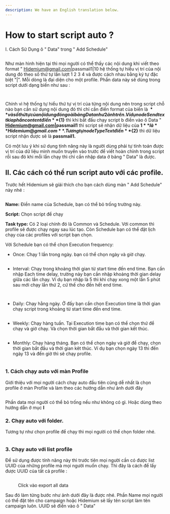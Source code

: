 ```yaml
---
description: We have an English translation below.
---
```


# How to start script auto ?

I. Cách Sử Dụng ô " Data" trong " Add Schedule"

<figure><img src="../.gitbook/assets/Screenshot_117.png" alt=""><figcaption></figcaption></figure>

Như màn hình hiện tại thì mọi người có thể  thấy các nội dung khi viết theo format " Hidemium@gmail.com|passmail1|10 hệ thống tự hiểu vị trí của nội dung đó theo số thứ tự lần lượt 1 2 3 4 và được cách nhau bằng ký tự đặc biệt "|". Mỗi dòng là đại diện cho một profile. Phần data này sẽ dùng trong script dưới dạng biến như sau :&#x20;

<div><figure><img src="../.gitbook/assets/Screenshot_118.png" alt=""><figcaption></figcaption></figure> <figure><img src="../.gitbook/assets/Screenshot_119.png" alt=""><figcaption></figcaption></figure></div>

Chính vì hệ thống tự hiểu thứ tự vị trí của từng nội dung nên trong script chỗ nào bạn cần sử dụng nội dung đó thì chỉ cần điền format của biến là **${}** và số thứ tự của nội dung đó ngoài bảng Data như 2 ảnh trên. Ví dụ node Send text kia phần content điền **${1}** thì khi bắt đấu chạy script b điền vào ô Data " **Hidemium@gmail.com|passmail1** thì script sẽ nhận dữ liệu của **${1}** là **Hidemium@gmail.com**. Tương tự node Type Text điền **${2}** thì dữ liệu script nhận được sẽ là **passmail1.**&#x20;

Có một lưu ý khi sử dụng tính năng này là người dùng phải tự tính toán được vị trí của dữ liệu mình muốn truyền vào trước để viết hoàn chỉnh trong script rồi sau đó khi mỗi lần chạy thì chỉ cần nhập data ở bảng " Data" là được.&#x20;

## II. Các cách có thể run script auto với các profile.

Trước hết Hidemium sẽ giải thích cho bạn cách dùng màn " Add Schedule" này nhé :

<figure><img src="../.gitbook/assets/image (86) (1).png" alt=""><figcaption></figcaption></figure>

**Name:** Điền name của Schedule, bạn có thể bỏ trống trường này.

**Script:** Chọn script để chạy

**Task type:** Có 2 loại chính đó là Common và Schedule. Với common thì profile sẽ được chạy ngay sau lúc tạo. Còn Schedule bạn có thể đặt lịch chạy của các profiles với script bạn chọn.

Với Schedule bạn có thể chọn Execution frequency:

* Once: Chạy 1 lần trong ngày. bạn có thể chọn ngày và giờ chạy.

<figure><img src="../.gitbook/assets/image (87) (1).png" alt=""><figcaption></figcaption></figure>

* Interval: Chạy trong khoảng thời gian từ start time đến end time. Bạn cần nhập Each time delay, trường này bạn cần nhập khoảng thời gian delay giữa các lần chạy. Ví dụ bạn nhập là 5 thì khi chạy xong một lần 5 phút sau mới chạy lần thứ 2, cứ thế cho đến hết end time.

<figure><img src="../.gitbook/assets/image (90) (1).png" alt=""><figcaption></figcaption></figure>

<figure><img src="../.gitbook/assets/image (78) (1).png" alt=""><figcaption></figcaption></figure>

* Daily: Chạy hằng ngày. Ở đấy bạn cần chọn Execution time là thời gian chạy script trong khoảng từ start time đến end time.&#x20;

<figure><img src="../.gitbook/assets/image (91) (1).png" alt=""><figcaption></figcaption></figure>

* Weekly: Chạy hàng tuần. Tại Execution time bạn có thể chọn thứ để chạy và giờ chạy. Và chọn thời gian bắt đầu và thời gian kết thúc.

<figure><img src="../.gitbook/assets/image (92) (1).png" alt=""><figcaption></figcaption></figure>

* Monthly: Chạy hàng tháng. Bạn có thể chọn ngày và giờ để chạy, chọn thời gian bắt đầu và thời gian kêt thúc. Ví dụ bạn chọn ngày 13 thì đến ngày 13 và đến giờ thì sẽ chạy profile.

<figure><img src="../.gitbook/assets/image (93) (1).png" alt=""><figcaption></figcaption></figure>

### 1. Cách chạy auto với màn Profile

Giới thiệu với mọi người cách chạy auto đầu tiên cũng dễ nhất là chọn profile ở màn Profile và làm theo các hướng dẫn như ảnh dưới đây



<figure><img src="../.gitbook/assets/Screenshot_113.png" alt=""><figcaption></figcaption></figure>

Phần data mọi người có thể bỏ trống nếu như không có gì. Hoặc dùng theo hướng dẫn ở mục **I**

### 2. Chạy auto với folder.

Tương tự như chọn profile để chạy thì mọi người có thể chọn folder nhé.

<figure><img src="../.gitbook/assets/Screenshot_114.png" alt=""><figcaption></figcaption></figure>

### 3. Chạy auto với list profile

Để sử dụng được tính năng này thì trước tiên mọi người cần có được list UUID của những profile mà mọi người muốn chạy. Thì đây là cách để lấy được UUID của tất cả profile :

<figure><img src="../.gitbook/assets/Screenshot_115.png" alt=""><figcaption><p>Click vào export all data</p></figcaption></figure>

Sau đó làm từng bước như ảnh dưới đây là được nhé. Phần Name mọi người có thể đặt tên cho campaign hoặc Hidemium sẽ lấy tên script làm tên campaign luôn. UUID sẽ điền vào ô " Data"

<figure><img src="../.gitbook/assets/image (1) (1) (1) (1) (1) (1) (1) (1) (1) (1) (1) (1) (1) (1) (1) (1) (1) (1) (1) (1) (1).png" alt=""><figcaption></figcaption></figure>

